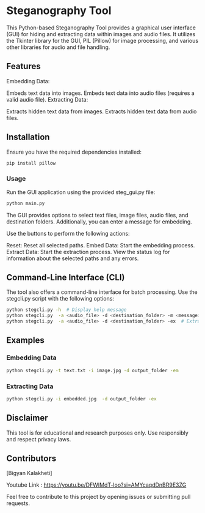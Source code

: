 # Steganography Tool
This Python-based Steganography Tool provides a graphical user interface (GUI) for hiding and extracting data within images and audio files. It utilizes the Tkinter library for the GUI, PIL (Pillow) for image processing, and various other libraries for audio and file handling.

## Features
Embedding Data:

Embeds text data into images.
Embeds text data into audio files (requires a valid audio file).
Extracting Data:

Extracts hidden text data from images.
Extracts hidden text data from audio files.

## Installation
Ensure you have the required dependencies installed:

```bash
pip install pillow
```
### Usage
Run the GUI application using the provided steg_gui.py file:
```bash
python main.py
```
The GUI provides options to select text files, image files, audio files, and destination folders. Additionally, you can enter a message for embedding.

Use the buttons to perform the following actions:

Reset: Reset all selected paths.
Embed Data: Start the embedding process.
Extract Data: Start the extraction process.
View the status log for information about the selected paths and any errors.

## Command-Line Interface (CLI)
The tool also offers a command-line interface for batch processing. Use the stegcli.py script with the following options:

```bash
python stegcli.py -h  # Display help message
python stegcli.py  -a <audio_file> -d <destination_folder> -m <message> -em  # Embed data
python stegcli.py  -a <audio_file> -d <destination_folder> -ex  # Extract data
```
## Examples

### Embedding Data
```bash
python stegcli.py -t text.txt -i image.jpg -d output_folder -em
```

### Extracting Data
```bash
python stegcli.py -i embedded.jpg  -d output_folder -ex
```
## Disclaimer
This tool is for educational and research purposes only. Use responsibly and respect privacy laws.

## Contributors
[Bigyan Kalakheti]

Youtube Link : https://youtu.be/DFWIMdT-loo?si=AMYcaqdDnBR9E3ZG

Feel free to contribute to this project by opening issues or submitting pull requests.
